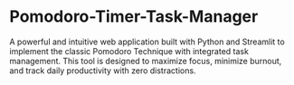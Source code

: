 # Pomodoro-Timer-Task-Manager
A powerful and intuitive web application built with Python and Streamlit to implement the classic Pomodoro Technique with integrated task management. This tool is designed to maximize focus, minimize burnout, and track daily productivity with zero distractions.
